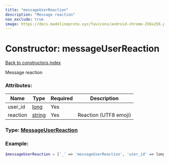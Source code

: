 ```yaml
---
title: "messageUserReaction"
description: "Message reaction"
nav_exclude: true
image: https://docs.madelineproto.xyz/favicons/android-chrome-256x256.png
---
```

# Constructor: messageUserReaction  
[Back to constructors index](index.md)



Message reaction

### Attributes:

| Name     |    Type       | Required | Description |
|----------|---------------|----------|-------------|
|user\_id|[long](../types/long.md) | Yes|
|reaction|[string](../types/string.md) | Yes|Reaction (UTF8 emoji)|



### Type: [MessageUserReaction](../types/MessageUserReaction.md)


### Example:

```php
$messageUserReaction = ['_' => 'messageUserReaction', 'user_id' => long, 'reaction' => 'string'];
```  
